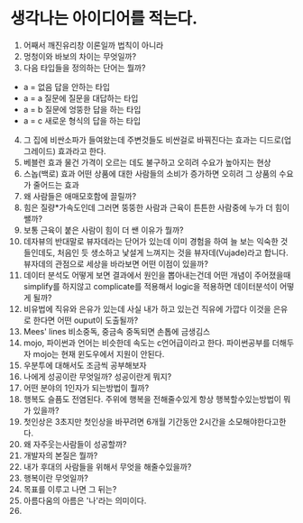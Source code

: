 # 생각나는 아이디어를 적는다.

1. 어째서 깨진유리창 이론일까 법칙이 아니라
2. 멍청이와 바보의 차이는 무엇일까?
3. 다음 타입들을 정의하는 단어는 뭘까?
- a = 없음 답을 안하는 타입 
- a = a 질문에 질문을 대답하는 타입
- a = b 질문에 엉뚱한 답을 하는 타입
- a = c 새로운 형식의 답을 하는 타입

4. 그 집에 비싼소파가 들여왔는데 주변것들도 비싼걸로 바꿔진다는 효과는 디드로(업그레이드) 효과라고 한다.
5. 베블런 효과 물건 가격이 오르는 데도 불구하고 오히려 수요가 높아지는 현상
6. 스놉(백로) 효과 어떤 상품에 대한 사람들의 소비가 증가하면 오히려 그 상품의 수요가 줄어드는 효과
8. 왜 사람들은 애매모호함에 끌릴까?
9. 힘은 질량*가속도인데 그러면 뚱뚱한 사람과 근육이 튼튼한 사람중에 누가 더 힘이 쌜까?
10. 보통 근육이 붙은 사람이 힘이 더 쌘 이유가 뭘까?
11. 데자뷰의 반대말로 뷰자데라는 단어가 있는데
    이미 경험을 하여 늘 보는 익숙한 것들인데도, 처음인 듯 생소하고 낯설게 느껴지는 것을 뷰자데(Vujade)라고 합니다.
    뷰자데의 관점으로 세상을 바라보면 어떤 이점이 있을까?
12. 데이터 분석도 어떻게 보면 결과에서 원인을 뽑아내는건데 어떤 개념이 주어졌을때
    simplify를 하지않고 complicate를 적용해서 logic을 적용하면 데이터분석이 어떻게 될까?
13. 비유법에 직유와 은유가 있는데 사실 내가 하고 있는건 직유에 가깝다 이것을 은유로 한다면 어떤 ouput이 도출될까?
14. Mees' lines 비소중독, 중금속 중독되면 손톱에 금생김스
15. mojo, 파이썬과 언어는 비슷한데 속도는 c언어급이라고 한다. 파이썬공부를 더해두자 mojo는 현재 윈도우에서 지원이 안된다.
16. 우분투에 대해서도 조금씩 공부해보자
17. 나에게 성공이란 무엇일까? 성공이란게 뭐지?
18. 어떤 분야의 1인자가 되는방법이 뭘까?
19. 행복도 슬픔도 전염된다. 주위에 행복을 전해줄수있게 항상 행복할수있는방법이 뭐가 있을까?
20. 첫인상은 3초지만 첫인상을 바꾸려면 6개월 기간동안 2시간을 소모해야한다고한다.
21. 왜 자주웃는사람들이 성공할까?
22. 개발자의 본질은 뭘까?
23. 내가 후대의 사람들을 위해서 무엇을 해줄수있을까?
24. 행복이란 무엇일까?
25. 목표를 이루고 나면 그 뒤는?
26. 아름다움의 아름은 '나'라는 의미이다.
27. 
